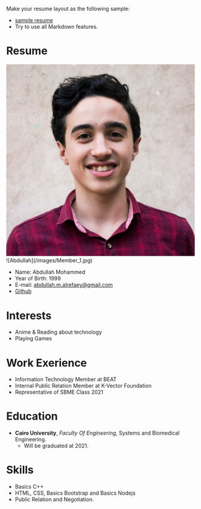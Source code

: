 Make your resume layout as the following sample:

* [sample resume](https://sbme-tutorials.github.io/2019/data-structures/assignments/resumes/asem)
* Try to use all Markdown features.

# Resume

<img src="/images/Member_1.jpg">
![Abdullah](/images/Member_1.jpg)

* Name: Abdullah Mohammed
* Year of Birth: 1999
* E-mail: abdullah.m.alrefaey@gmail.com
* [Github](https://github.com/Abdullah-Alrefaey)

# Interests

* Anime & Reading about technology
* Playing Games

# Work Exerience

* Information Technology Member at BEAT
* Internal Public Relation Member at K-Vector Foundation
* Representative of SBME Class 2021

# Education

* **Cairo University**, *Faculty Of Engineering*, Systems and Biomedical Engineering.
    * Will be graduated at 2021.

# Skills
* Basics C++
* HTML, CSS, Basics Bootstrap and Basics Nodejs
* Public Relation and Negotiation.